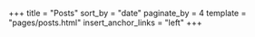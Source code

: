 +++
title = "Posts"
sort_by = "date"
paginate_by = 4
template = "pages/posts.html"
insert_anchor_links = "left"
+++